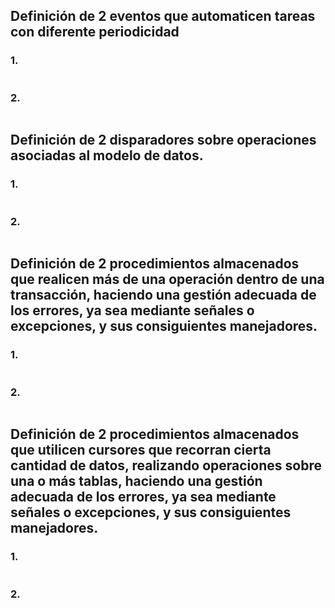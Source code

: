 ## Definición de 2 eventos que automaticen tareas con diferente periodicidad
### 1.
```sql

```

### 2.
```sql

```

## Definición de 2 disparadores sobre operaciones asociadas al modelo de datos.
### 1.
```sql

```

### 2.
```sql

```

## Definición de 2 procedimientos almacenados que realicen más de una operación dentro de una transacción, haciendo una gestión adecuada de los errores, ya sea mediante señales o excepciones, y sus consiguientes manejadores.
### 1.
```sql

```

### 2.
```sql

```

## Definición de 2 procedimientos almacenados que utilicen cursores que recorran cierta cantidad de datos, realizando operaciones sobre una o más tablas, haciendo una gestión adecuada de los errores, ya sea mediante señales o excepciones, y sus consiguientes manejadores.
### 1.
```sql

```

### 2.
```sql

```


